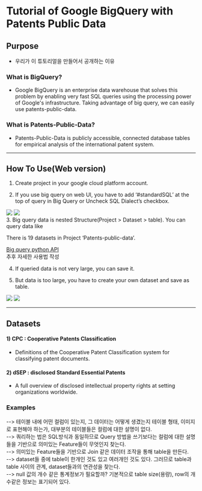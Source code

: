 # Tutorial of Google BigQuery with Patents Public Data

## Purpose
- 우리가 이 튜토리얼을 만들어서 공개하는 이유

### What is BigQuery?
- Google BigQuery is an enterprise data warehouse that solves this problem by enabling very fast SQL queries using the processing power of Google's infrastructure. Taking advantage of big query, we can easily use patents-public-data.

### What is Patents-Public-Data?
- Patents-Public-Data is publicly accessible, connected database tables for empirical analysis of the international patent system.
----------------------------------------------------
## How To Use(Web version)  
1. Create project in your google cloud platform account.

2. If you use big query on web UI, you have to add ‘#standardSQL’ at the top of query in Big Query or Uncheck SQL Dialect’s <Use Legacy SQL> checkbox.  
<div>
<img src="https://user-images.githubusercontent.com/23125324/46584804-e9c03280-caa2-11e8-83f4-20e1f54e99ab.PNG">
<img src="https://user-images.githubusercontent.com/23125324/46584820-170ce080-caa3-11e8-8b00-5a88daf8c558.PNG">
</div>
3. Big query data is nested Structure(Project > Dataset > table).  
You can query data like  

There is 19 datasets in Project ‘Patents-public-data’.  
  
[Big query python API](https://googleapis.github.io/google-cloud-python/latest/bigquery/index.html)  
추후 자세한 사용법 작성  

4. If queried data is not very large, you can save it.  

5. But data is too large, you have to create your own dataset and save as table.  
<div>
<img src="https://user-images.githubusercontent.com/23125324/46584832-25f39300-caa3-11e8-9c23-dfea8029f061.png">
<img src="https://user-images.githubusercontent.com/23125324/46584835-2d1aa100-caa3-11e8-8b9b-29fd76fa5f3e.PNG">
</div>

----------------------------------------------------
## Datasets
#### 1) CPC : Cooperative Patents Classification
- Definitions of the Cooperative Patent Classification system for classifying patent documents.

#### 2) dSEP : disclosed Standard Essential Patents
- A full overview of disclosed intellectual property rights at setting organizations worldwide.

### Examples

--> 테이블 내에 어떤 컬럼이 있는지, 그 데이터는 어떻게 생겼는지 테이블 형태, 이미지로 표현해야 하는가, 대부분의 테이블들은 컬럼에 대한 설명이 없다.   
--> 쿼리하는 법은 SQL방식과 동일하므로 Query 방법을 쓰기보다는 컬럼에 대한 설명들을 기반으로 의미있는 Feature들이 무엇인지 찾는다.  
--> 의미있는 Feature들을 기반으로 Join 같은 데이터 조작을 통해 table을 만든다.  
--> dataset들 중에 table이 한개인 것도 있고 여러개인 것도 있다. 그러므로 table과 table 사이의 관계, dataset들과의 연관성을 찾는다.  
--> null 값의 개수 같은 통계정보가 필요할까? 기본적으로 table size(용량), row의 개수같은 정보는 표기되어 있다.
